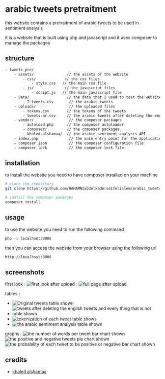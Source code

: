# arabic tweets pretraitment

this website contains a pretraitment of arabic tweets to be used in sentiment analysis

it is a website that is built using php and javascript and it uses composer to manage the packages

## structure

```bash
- tweets_pre/
    - assets/               // the assets of the website
        - css/             // the css files
            - style.css   // the main css file
        - js/              // the javascript files
            - script.js   // the main javascript file
    - Data/                 // the data that i used to test the website
        - 7-tweets.csv       // the arabic tweets
    - uploads/               // the uploaded files
        - tokens.csv        // the tokens of the tweets
        - tweets-ar.csv     // the arabic tweets after deleting the english tweets and every thing that is not
    - vendor/                // the composer packages
        - autoload.php      // the composer autoloader
        - composer/         // the composer packages
        - khaled.alshamaa/  // the arabic sentiment analysis API
    - index.php              // the main entry point for the application
    - composer.json          // the composer configuration file
    - composer.lock          // the composer lock file
```

## installation

to install the website you need to have composer installed on your machine

```bash
# clone the repository
git clone https://github.com/RAHAMNIabdelkaderseifelislem/arabic_tweets_pretraitment.git

# install the composer packages
composer install
```

## usage

to use the website you need to run the following command

```bash
php -S localhost:8000
```

then you can access the website from your browser using the following url

```bash
http://localhost:8000
```

## screenshots

first look :
![first look](screenshots/firstlook.png)
after upload :
![full page after upload](screenshots/fullpageafterUpload.png)

tables :

- ![Original tweets table shown](screenshots/OriginalTweets.png)
- ![tweets after deleting the english tweets and every thing that is not table shown](screenshots/ProcessedTweets.png)
- ![tokenization of each tweet table shows](screenshots/tokens.png)
- ![the arabic sentiment analysis table shown](screenshots/SentimentAnalysis.png)

graphs :
![the number of words per tweet bar chart shown](screenshots/WordsNumberChart.png)
![the positive and negative tweets pie chart shown](screenshots/Positive_vs_NegativeChart.png)
![the probability of each tweet to be positive or negative bar chart shown](screenshots/ProbabilityChart.png)

## credits

- [khaled alshamaa](https://github.com/khaled-alshamaa/ar-php)
